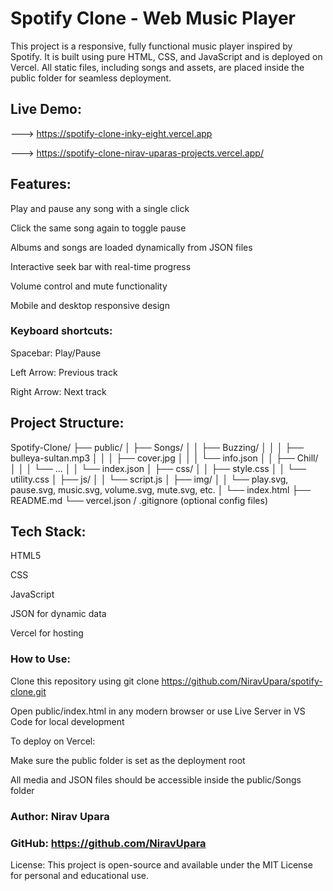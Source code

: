 # Spotify Clone - Web Music Player

This project is a responsive, fully functional music player inspired by Spotify. It is built using pure HTML, CSS, and JavaScript and is deployed on Vercel. All static files, including songs and assets, are placed inside the public folder for seamless deployment.


## Live Demo:
---> https://spotify-clone-inky-eight.vercel.app

---> https://spotify-clone-nirav-uparas-projects.vercel.app/


## Features:

Play and pause any song with a single click

Click the same song again to toggle pause

Albums and songs are loaded dynamically from JSON files

Interactive seek bar with real-time progress

Volume control and mute functionality

Mobile and desktop responsive design


### Keyboard shortcuts:

Spacebar: Play/Pause

Left Arrow: Previous track

Right Arrow: Next track


## Project Structure:

Spotify-Clone/
├── public/
│   ├── Songs/
│   │   ├── Buzzing/
│   │   │   ├── bulleya-sultan.mp3
│   │   │   ├── cover.jpg
│   │   │   └── info.json
│   │   ├── Chill/
│   │   │   └── ...
│   │   └── index.json
│   ├── css/
│   │   ├── style.css
│   │   └── utility.css
│   ├── js/
│   │   └── script.js
│   ├── img/
│   │   └── play.svg, pause.svg, music.svg, volume.svg, mute.svg, etc.
│   └── index.html
├── README.md
└── vercel.json / .gitignore (optional config files)


## Tech Stack:

HTML5

CSS

JavaScript

JSON for dynamic data

Vercel for hosting


### How to Use:

Clone this repository using
git clone https://github.com/NiravUpara/spotify-clone.git

Open public/index.html in any modern browser
or use Live Server in VS Code for local development

To deploy on Vercel:

Make sure the public folder is set as the deployment root

All media and JSON files should be accessible inside the public/Songs folder



### Author: Nirav Upara
### GitHub: https://github.com/NiravUpara

License: This project is open-source and available under the MIT License for personal and educational use.
